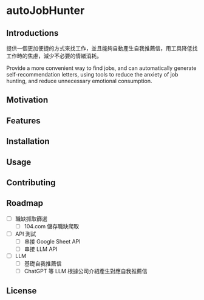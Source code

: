 # autoJobHunter
## Introductions
提供一個更加便捷的方式來找工作，並且能夠自動產生自我推薦信，用工具降低找工作時的焦慮，減少不必要的情緒消耗。

Provide a more convenient way to find jobs, and can automatically generate self-recommendation letters, using tools to reduce the anxiety of job hunting, and reduce unnecessary emotional consumption.

## Motivation

## Features

## Installation

## Usage

## Contributing

## Roadmap
- [ ] 職缺抓取篩選
    - [ ] 104.com 儲存職缺爬取
- [ ] API 測試
    - [ ] 串接 Google Sheet API
    - [ ] 串接 LLM API
- [ ] LLM
    - [ ] 基礎自我推薦信
    - [ ] ChatGPT 等 LLM 根據公司介紹產生對應自我推薦信
## License
